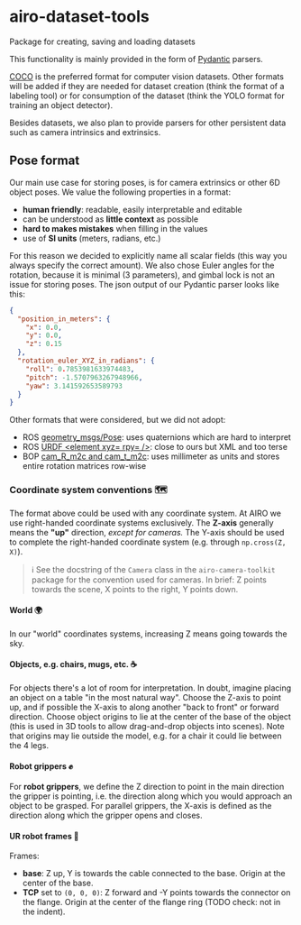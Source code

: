 # airo-dataset-tools

Package for creating, saving and loading datasets

This functionality is mainly provided in the form of [Pydantic](https://docs.pydantic.dev/) parsers.

[COCO](https://cocodataset.org/#format-data) is the preferred format for computer vision datasets. Other formats will be added if they are needed for dataset creation (think the format of a labeling tool) or for consumption of the dataset (think the YOLO format for training an object detector).

Besides datasets, we also plan to provide parsers for other persistent data such as camera intrinsics and extrinsics.

## Pose format

Our main use case for storing poses, is for camera extrinsics or other 6D object poses.
We value the following properties in a format:

- **human friendly**: readable, easily interpretable and editable
- can be understood as **little context** as possible
- **hard to makes mistakes** when filling in the values
- use of **SI units** (meters, radians, etc.)

For this reason we decided to explicitly name all scalar fields (this way you always specify the correct amount).
We also chose Euler angles for the rotation, because it is minimal (3 parameters), and gimbal lock is not an issue for storing poses.
The json output of our Pydantic parser looks like this:

```json
{
  "position_in_meters": {
    "x": 0.0,
    "y": 0.0,
    "z": 0.15
  },
  "rotation_euler_XYZ_in_radians": {
    "roll": 0.7853981633974483,
    "pitch": -1.5707963267948966,
    "yaw": 3.141592653589793
  }
}
```

Other formats that were considered, but we did not adopt:

- ROS [geometry_msgs/Pose](https://docs.ros2.org/latest/api/geometry_msgs/index-msg.html):
  uses quaternions which are hard to interpret
- ROS [URDF <element xyz= rpy= />](http://wiki.ros.org/urdf/XML/link):
  close to ours but XML and too terse
- BOP [cam_R_m2c and cam_t_m2c](https://github.com/thodan/bop_toolkit/blob/master/docs/bop_datasets_format.md#ground-truth-annotations):
  uses millimeter as units and stores entire rotation matrices row-wise

### Coordinate system conventions :world_map:

The format above could be used with any coordinate system.
At AIRO we use right-handed coordinate systems exclusively.
The **Z-axis** generally means the **"up"** direction, _except for cameras._
The Y-axis should be used to complete the right-handed coordinate system (e.g. through `np.cross(Z, X)`).

> :information_source: See the docstring of the `Camera` class in the `airo-camera-toolkit` package for the convention used for cameras.
> In brief: Z points towards the scene, X points to the right, Y points down.

#### World :earth_africa:

In our "world" coordinates systems, increasing Z means going towards the sky.

#### Objects, e.g. chairs, mugs, etc. :coffee:

For objects there's a lot of room for interpretation.
In doubt, imagine placing an object on a table "in the most natural way".
Choose the Z-axis to point up, and if possible the X-axis to along another "back to front" or forward direction.
Choose object origins to lie at the center of the base of the object (this is used in 3D tools to allow drag-and-drop objects into scenes).
Note that origins may lie outside the model, e.g. for a chair it could lie between the 4 legs.

#### Robot grippers :fist:

For **robot grippers**, we define the Z direction to point in the main direction the gripper is pointing, i.e. the direction along which you would approach an object to be grasped.
For parallel grippers, the X-axis is defined as the direction along which the gripper opens and closes.

#### UR robot frames :robot:

Frames:

- **base**: Z up, Y is towards the cable connected to the base. Origin at the center of the base.
- **TCP** set to `(0, 0, 0)`: Z forward and -Y points towards the connector on the flange. Origin at the center of the flange ring (TODO check: not in the indent).
